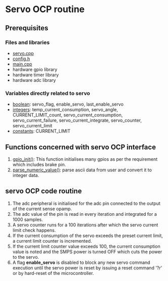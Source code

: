 # Servo OCP routine

## Prerequisites

### Files and libraries
- [servo.cpp](../lib/servo.cpp)
- [config.h](../config.h)
- [main.cpp](../main.cpp)
- hardware gpio library
- hardware timer library
- hardware adc library

### Variables directly related to servo
- [boolean](../main.cpp#L141): servo_flag, enable_servo, last_enable_servo
- [integers](../main.cpp#L138): temp_current_consumption, servo_angle, CURRENT_LIMIT_count, servo_current_consumption, servo_current_failure, servo_current_integrate, servo_counter, servo_current_limit
- [constants](../main.cpp#L10): CURRENT_LIMIT

## Functions concerned with servo OCP interface
1. [gpio_init()](../main.cpp#L29): This function initialises many gpios as per the requirement which includes brake pin. 
2. [parse_numeric_value()](../functions.cpp#L22): parse ascii data from user and convert it to integer data. 

## servo OCP code routine
1. The adc peripheral is initialised for the adc pin connected to the output of the current sense opamp.
2. The adc value of the pin is read in every iteration and integrated for a 1000 samples.
3. A servo counter runs for a 100 iterations after which the servo current limit check happens.
4. If the current consumption of the servo exceeds the preset current limit, a current limit counter is incremented.
5. If the current limit counter value exceeds 100, the current consumption value is noted and the SMPS power is turned OFF which cuts the power to the servo.
6. A flag **enable_servo** is disabled to block any new servo command execution until the servo power is reset by issuing a reset command '?r' or by hard-reset of the microcontroller.